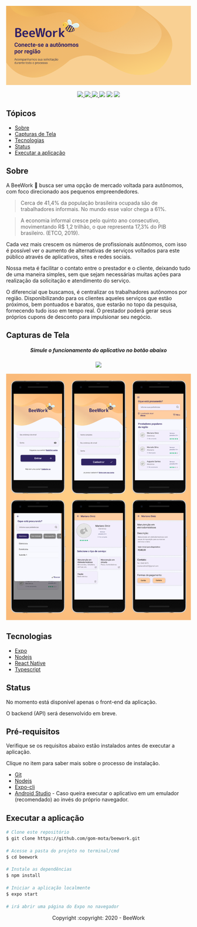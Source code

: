 <p align='center'>
<img src="assets/Banner.png"/>
</p>

<p align='center'>
  <a href="https://www.android.com/">
    <img src="https://img.shields.io/static/v1?label=android&message=plataforma&color=0bc985&style=for-the-badge&logo=ANDROID"/>
  </a>
  <a href="https://facebook.github.io/react-native/">
    <img src="https://img.shields.io/static/v1?label=react%20native&message=framework&color=00dbf8&style=for-the-badge&logo=REACT"/>
  </a>
  <a href="https://nodejs.org/">
    <img src="https://img.shields.io/static/v1?label=nodejs&message=framework&color=006d1a&style=for-the-badge&logo=NODE.JS"/>
  </a>
  <img src="https://img.shields.io/static/v1?label=status&message=EM%20DESENVOLVIMENTO&color=yellow&style=for-the-badge"/>
  <img src="https://img.shields.io/github/languages/count/gom-mota/beework-mobile?label=LINGUAGENS&style=for-the-badge"/>
  <img src="https://img.shields.io/github/repo-size/gom-mota/beework-mobile?color=lightgrey&label=TAMANHO&style=for-the-badge"/>
</p>


## Tópicos
* [Sobre](#sobre)
* [Capturas de Tela](#capturas-de-tela)
* [Tecnologias](#tecnologias)
* [Status](#status)
* [Executar a aplicação](#executar-a-aplicação)

## Sobre

A BeeWork :honeybee: busca ser uma opção de mercado voltada para autônomos, com foco direcionado aos pequenos empreendedores.

> Cerca de 41,4% da população brasileira ocupada são de trabalhadores informais. No mundo esse valor chega a 61%.

> A economia informal cresce pelo quinto ano consecutivo, movimentando R$ 1,2 trilhão, o que representa 17,3% do PIB brasileiro. (ETCO, 2019).

Cada vez mais crescem os números de profissionais autônomos, com isso é possível ver o aumento de alternativas de serviços voltados para este público através de aplicativos, sites e redes sociais.

Nossa meta é facilitar o contato entre o prestador e o cliente, deixando tudo de uma maneira simples, sem que sejam necessárias muitas ações para realização da solicitação e atendimento do serviço. 

O diferencial que buscamos, é centralizar os trabalhadores autônomos por região. Disponibilizando para os clientes aqueles serviços que estão próximos, bem pontuados e baratos, que estarão no topo da pesquisa, fornecendo tudo isso em tempo real. O prestador poderá gerar seus próprios cupons de desconto para impulsionar seu negócio.

## Capturas de Tela

<h5 align='center'>Simule o funcionamento do aplicativo no botão abaixo</h5>
<p align='center'>
  <a href="https://www.figma.com/proto/JPzt38fp69GXLC23h20on7/Autonomos?node-id=48%3A95&scaling=scale-down">
    <img src="https://img.shields.io/static/v1?label=FIGMA&message=PROTOTIPAGEM&color=yellow&style=for-the-badge&logo=FIGMA"/>
  </a>
</p>
<p align='center'>  
  <img src='assets/figma_screenshot.png'/>
</p>

## Tecnologias
* [Expo](https://expo.io/)
* [Nodejs](https://nodejs.org/)
* [React Native](https://facebook.github.io/react-native/)
* [Typescript](https://www.typescriptlang.org/)

## Status

No momento está disponível apenas o front-end da aplicação.

O backend (API) será desenvolvido em breve.

## Pré-requisitos

Verifique se os requisitos abaixo estão instalados antes de executar a aplicação.

Clique no item para saber mais sobre o processo de instalação.

* [Git](https://git-scm.com/book/en/v2/Getting-Started-Installing-Git)
* [Nodejs](https://nodejs.org/pt-br/download/package-manager/)
* [Expo-cli](https://docs.expo.io/get-started/installation/)
* [Android Studio](https://developer.android.com/studio?gclid=CjwKCAiAouD_BRBIEiwALhJH6PKYb0yrkW_-byOnYSYUkeivxw-BP-PkNOEGCTEnsZmROx5TML7P0hoCBqMQAvD_BwE&gclsrc=aw.ds#downloads) - Caso queira executar o aplicativo em um emulador (recomendado) ao invés do próprio navegador.

## Executar a aplicação
```bash
# Clone este repositório
$ git clone https://github.com/gom-mota/beework.git

# Acesse a pasta do projeto no terminal/cmd
$ cd beework

# Instale as dependências
$ npm install

# Iniciar a aplicação localmente
$ expo start

# irá abrir uma página do Expo no navegador
```

<p align='center'>Copyright :copyright: 2020 - BeeWork</p>